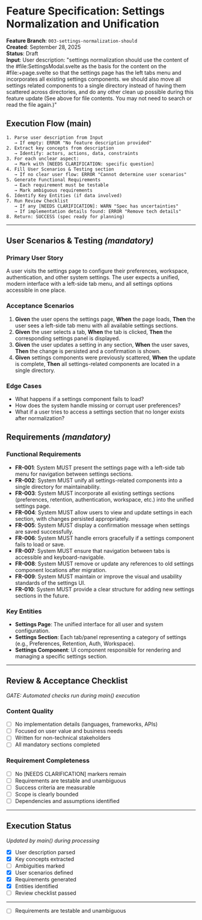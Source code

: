 
# Feature Specification: Settings Normalization and Unification

**Feature Branch**: `003-settings-normalization-should`  
**Created**: September 28, 2025  
**Status**: Draft  
**Input**: User description: "settings normalization should use the content of the #file:SettingsModal.svelte as the basis for the content on the #file:+page.svelte so that the settings page has the left tabs menu and incorporates all existing settings components. we should also move all settings related components to a single directory instead of having them scattered across directories, and do any other clean up possible during this feature update (See <attachments> above for file contents. You may not need to search or read the file again.)"

## Execution Flow (main)
```
1. Parse user description from Input
   → If empty: ERROR "No feature description provided"
2. Extract key concepts from description
   → Identify: actors, actions, data, constraints
3. For each unclear aspect:
   → Mark with [NEEDS CLARIFICATION: specific question]
4. Fill User Scenarios & Testing section
   → If no clear user flow: ERROR "Cannot determine user scenarios"
5. Generate Functional Requirements
   → Each requirement must be testable
   → Mark ambiguous requirements
6. Identify Key Entities (if data involved)
7. Run Review Checklist
   → If any [NEEDS CLARIFICATION]: WARN "Spec has uncertainties"
   → If implementation details found: ERROR "Remove tech details"
8. Return: SUCCESS (spec ready for planning)
```

---

## User Scenarios & Testing *(mandatory)*

### Primary User Story
A user visits the settings page to configure their preferences, workspace, authentication, and other system settings. The user expects a unified, modern interface with a left-side tab menu, and all settings options accessible in one place.

### Acceptance Scenarios
1. **Given** the user opens the settings page, **When** the page loads, **Then** the user sees a left-side tab menu with all available settings sections.
2. **Given** the user selects a tab, **When** the tab is clicked, **Then** the corresponding settings panel is displayed.
3. **Given** the user updates a setting in any section, **When** the user saves, **Then** the change is persisted and a confirmation is shown.
4. **Given** settings components were previously scattered, **When** the update is complete, **Then** all settings-related components are located in a single directory.

### Edge Cases
- What happens if a settings component fails to load? 
- How does the system handle missing or corrupt user preferences?
- What if a user tries to access a settings section that no longer exists after normalization?

## Requirements *(mandatory)*

### Functional Requirements
- **FR-001**: System MUST present the settings page with a left-side tab menu for navigation between settings sections.
- **FR-002**: System MUST unify all settings-related components into a single directory for maintainability.
- **FR-003**: System MUST incorporate all existing settings sections (preferences, retention, authentication, workspace, etc.) into the unified settings page.
- **FR-004**: System MUST allow users to view and update settings in each section, with changes persisted appropriately.
- **FR-005**: System MUST display a confirmation message when settings are saved successfully.
- **FR-006**: System MUST handle errors gracefully if a settings component fails to load or save.
- **FR-007**: System MUST ensure that navigation between tabs is accessible and keyboard-navigable.
- **FR-008**: System MUST remove or update any references to old settings component locations after migration.
- **FR-009**: System MUST maintain or improve the visual and usability standards of the settings UI.
- **FR-010**: System MUST provide a clear structure for adding new settings sections in the future.

### Key Entities
- **Settings Page**: The unified interface for all user and system configuration.
- **Settings Section**: Each tab/panel representing a category of settings (e.g., Preferences, Retention, Auth, Workspace).
- **Settings Component**: UI component responsible for rendering and managing a specific settings section.

---

## Review & Acceptance Checklist
*GATE: Automated checks run during main() execution*

### Content Quality
- [ ] No implementation details (languages, frameworks, APIs)
- [ ] Focused on user value and business needs
- [ ] Written for non-technical stakeholders
- [ ] All mandatory sections completed

### Requirement Completeness
- [ ] No [NEEDS CLARIFICATION] markers remain
- [ ] Requirements are testable and unambiguous  
- [ ] Success criteria are measurable
- [ ] Scope is clearly bounded
- [ ] Dependencies and assumptions identified

---

## Execution Status
*Updated by main() during processing*

- [x] User description parsed
- [x] Key concepts extracted
- [ ] Ambiguities marked
- [x] User scenarios defined
- [x] Requirements generated
- [x] Entities identified
- [ ] Review checklist passed

---
- [ ] Requirements are testable and unambiguous  
